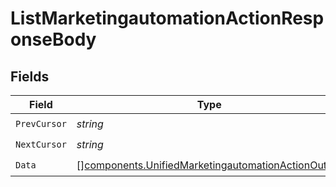 # ListMarketingautomationActionResponseBody


## Fields

| Field                                                                                                                    | Type                                                                                                                     | Required                                                                                                                 | Description                                                                                                              |
| ------------------------------------------------------------------------------------------------------------------------ | ------------------------------------------------------------------------------------------------------------------------ | ------------------------------------------------------------------------------------------------------------------------ | ------------------------------------------------------------------------------------------------------------------------ |
| `PrevCursor`                                                                                                             | *string*                                                                                                                 | :heavy_check_mark:                                                                                                       | N/A                                                                                                                      |
| `NextCursor`                                                                                                             | *string*                                                                                                                 | :heavy_check_mark:                                                                                                       | N/A                                                                                                                      |
| `Data`                                                                                                                   | [][components.UnifiedMarketingautomationActionOutput](../../models/components/unifiedmarketingautomationactionoutput.md) | :heavy_check_mark:                                                                                                       | N/A                                                                                                                      |
